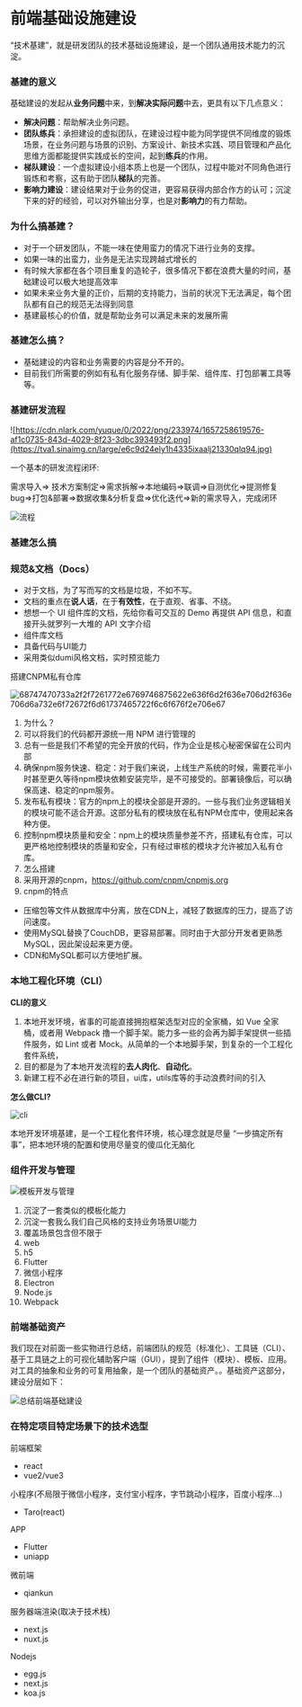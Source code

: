 # 前端基础设施建设

“技术基建”，就是研发团队的技术基础设施建设，是一个团队通用技术能力的沉淀。

### 基建的意义

基础建设的发起从**业务问题**中来，到**解决实际问题**中去，更具有以下几点意义：

- **解决问题**：帮助解决业务问题。
- **团队练兵**：承担建设的虚拟团队，在建设过程中能为同学提供不同维度的锻炼场景，在业务问题与场景的识别、方案设计、新技术实践、项目管理和产品化思维方面都能提供实践成长的空间，起到**练兵**的作用。
- **梯队建设**：一个虚拟建设小组本质上也是一个团队，过程中能对不同角色进行锻炼和考察，这有助于团队**梯队**的完善。
- **影响力建设**：建设结果对于业务的促进，更容易获得内部合作方的认可；沉淀下来的好的经验，可以对外输出分享，也是对**影响力**的有力帮助。

### 为什么搞基建？

- 对于一个研发团队，不能一味在使用蛮力的情况下进行业务的支撑。
- 如果一味的出蛮力，业务是无法实现跨越式增长的
- 有时候大家都在各个项目重复的造轮子，很多情况下都在浪费大量的时间，基础建设可以极大地提高效率
- 如果未来业务大量的正价，后期的支持能力，当前的状况下无法满足，每个团队都有自己的规范无法得到同意
- 基建最核心的价值，就是帮助业务可以满足未来的发展所需

### 基建怎么搞？

- 基础建设的内容和业务需要的内容是分不开的。
- 目前我们所需要的例如有私有化服务存储、脚手架、组件库、打包部署工具等等。

### 基建研发流程

![https://cdn.nlark.com/yuque/0/2022/png/233974/1657258619576-af1c0735-843d-4029-8f23-3dbc393493f2.png](https://tva1.sinaimg.cn/large/e6c9d24ely1h4335ixaalj21330qlq94.jpg)

一个基本的研发流程闭环:

需求导入=> 技术方案制定=>需求拆解=>本地编码=>联调=>自测优化=>提测修复bug=>打包&部署=>数据收集&分析复盘=>优化迭代=>新的需求导入，完成闭环

![流程](https://tva1.sinaimg.cn/large/e6c9d24ely1h4336ai4lij20fq0fvwfm.jpg)



### 基建怎么搞

### 规范&文档（Docs）

- 对于文档，为了写而写的文档是垃圾，不如不写。
- 文档的重点在**说人话**，在于**有效性**，在于直观、省事、不绕。
- 想想一个 UI 组件库的文档，先给你看可交互的 Demo 再提供 API 信息，和直接开头就罗列一大堆的 API 文字介绍
- 组件库文档
- 具备代码与UI能力
- 采用类似dumi风格文档，实时预览能力

搭建CNPM私有仓库

![68747470733a2f2f7261772e6769746875622e636f6d2f636e706d2f636e706d6a732e6f72672f6d61737465722f6c6f676f2e706e67](https://tva1.sinaimg.cn/large/e6c9d24ely1h4336u97kmj208202oq32.jpg)





1. 为什么？
2. 可以将我们的代码都开源统一用 NPM 进行管理的
3. 总有一些是我们不希望的完全开放的代码，作为企业是核心秘密保留在公司内部
4. 确保npm服务快速、稳定：对于我们来说，上线生产系统的时候，需要花半小时甚至更久等待npm模块依赖安装完毕，是不可接受的。部署镜像后，可以确保高速、稳定的npm服务。
5. 发布私有模块：官方的npm上的模块全部是开源的。一些与我们业务逻辑相关的模块可能不适合开源。这部分私有的模块放在私有NPM仓库中，使用起来各种方便。
6. 控制npm模块质量和安全：npm上的模块质量参差不齐，搭建私有仓库，可以更严格地控制模块的质量和安全，只有经过审核的模块才允许被加入私有仓库。
7. 怎么搭建
8. 采用开源的cnpm，https://github.com/cnpm/cnpmjs.org
9. cnpm的特点

- 压缩包等文件从数据库中分离，放在CDN上，减轻了数据库的压力，提高了访问速度。
- 使用MySQL替换了CouchDB，更容易部署。同时由于大部分开发者更熟悉MySQL，因此架设起来更方便。
- CDN和MySQL都可以方便地扩展。

### 本地工程化环境（CLI）

**CLI的意义**

1. 本地开发环境，省事的可能直接拥抱框架选型对应的全家桶，如 Vue 全家桶，或者用 Webpack 撸一个脚手架。能力多一些的会再为脚手架提供一些插件服务，如 Lint 或者 Mock。从简单的一个本地脚手架，到复杂的一个工程化套件系统，
2. 目的都是为了本地开发流程的**去人肉化**、**自动化**。
3. 新建工程不必在进行新的项目，ui库，utils库等的手动浪费时间的引入

**怎么做CLI?**

![cli](https://tva1.sinaimg.cn/large/e6c9d24ely1h4337a4abij20pb0av75t.jpg)

本地开发环境基建，是一个工程化套件环境，核心理念就是尽量 “一步搞定所有事”，把本地环境的配置和使用尽量变的傻瓜化无脑化

### 组件开发与管理

![模板开发与管理](https://tva1.sinaimg.cn/large/e6c9d24ely1h4337nrf4hj20pb0gzq5c.jpg)

1. 沉淀了一套类似的模板化能力
2. 沉淀一套我么我们自己风格的支持业务场景UI能力
3. 覆盖场景包含但不限于
4. web
5. h5
6. Flutter
7. 微信小程序
8. Electron
9. Node.js
10. Webpack

### 前端基础资产

我们现在对前面一些实物进行总结，前端团队的规范（标准化）、工具链（CLI）、基于工具链之上的可视化辅助客户端（GUI），提到了组件（模块）、模板、应用。对工具的抽象和业务的可复用抽象，是一个团队的基础资产。。基础资产这部分，建设分层如下：

![总结前端基础建设](https://tva1.sinaimg.cn/large/e6c9d24ely1h4337xzw2mj20lp0al75w.jpg)

### 在特定项目特定场景下的技术选型

前端框架

- react
- vue2/vue3

小程序(不局限于微信小程序，支付宝小程序，字节跳动小程序，百度小程序...)

- Taro(react)

APP

- Flutter
- uniapp

微前端

- qiankun

服务器端渲染(取决于技术栈)

- next.js
- nuxt.js

Nodejs

- egg.js
- next.js
- koa.js